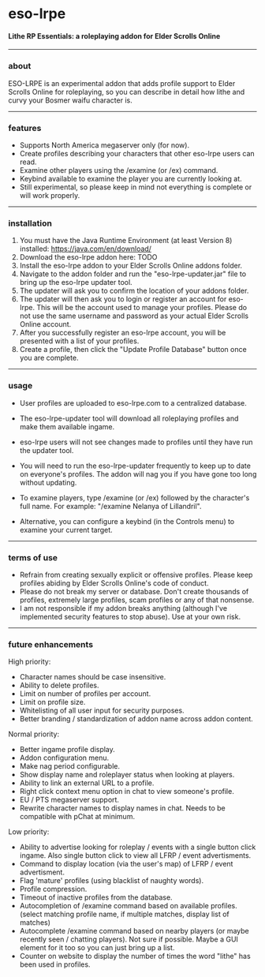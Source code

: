 # eso-lrpe
#### Lithe RP Essentials: a roleplaying addon for Elder Scrolls Online

---

### about
ESO-LRPE is an experimental addon that adds profile support to Elder Scrolls Online for roleplaying, so you can describe in detail how lithe and curvy your Bosmer waifu character is.

---

### features
* Supports North America megaserver only (for now).
* Create profiles describing your characters that other eso-lrpe users can read.
* Examine other players using the /examine (or /ex) command.
* Keybind available to examine the player you are currently looking at.
* Still experimental, so please keep in mind not everything is complete or will work properly.

---

### installation
1. You must have the Java Runtime Environment (at least Version 8) installed: https://java.com/en/download/
2. Download the eso-lrpe addon here: TODO
3. Install the eso-lrpe addon to your Elder Scrolls Online addons folder.
4. Navigate to the addon folder and run the "eso-lrpe-updater.jar" file to bring up the eso-lrpe updater tool.
5. The updater will ask you to confirm the location of your addons folder.
6. The updater will then ask you to login or register an account for eso-lrpe. This will be the account used to manage your profiles. Please do not use the same username and password as your actual Elder Scrolls Online account.
7. After you successfully register an eso-lrpe account, you will be presented with a list of your profiles.
8. Create a profile, then click the "Update Profile Database" button once you are complete.

---

### usage
* User profiles are uploaded to eso-lrpe.com to a centralized database.
* The eso-lrpe-updater tool will download all roleplaying profiles and make them available ingame.
* eso-lrpe users will not see changes made to profiles until they have run the updater tool.
* You will need to run the eso-lrpe-updater frequently to keep up to date on everyone's profiles. The addon will nag you if you have gone too long without updating.

* To examine players, type /examine (or /ex) followed by the character's full name. For example: "/examine Nelanya of Lillandril".
* Alternative, you can configure a keybind (in the Controls menu) to examine your current target.

---

### terms of use
* Refrain from creating sexually explicit or offensive profiles. Please keep profiles abiding by Elder Scrolls Online's code of conduct.
* Please do not break my server or database. Don't create thousands of profiles, extremely large profiles, scam profiles or any of that nonsense.
* I am not responsible if my addon breaks anything (although I've implemented security features to stop abuse). Use at your own risk.

---

### future enhancements

High priority:
* Character names should be case insensitive.
* Ability to delete profiles.
* Limit on number of profiles per account.
* Limit on profile size.
* Whitelisting of all user input for security purposes.
* Better branding / standardization of addon name across addon content.

Normal priority:
* Better ingame profile display.
* Addon configuration menu.
* Make nag period configurable.
* Show display name and roleplayer status when looking at players.
* Ability to link an external URL to a profile.
* Right click context menu option in chat to view someone's profile.
* EU / PTS megaserver support.
* Rewrite character names to display names in chat. Needs to be compatible with pChat at minimum.

Low priority:
* Ability to advertise looking for roleplay / events with a single button click ingame. Also single button click to view all LFRP / event advertisments.
* Command to display location (via the user's map) of LFRP / event advertisment.
* Flag 'mature' profiles (using blacklist of naughty words).
* Profile compression.
* Timeout of inactive profiles from the database.
* Autocompletion of /examine command based on available profiles. (select matching profile name, if multiple matches, display list of matches)
* Autocomplete /examine command based on nearby players (or maybe recently seen / chatting players). Not sure if possible. Maybe a GUI element for it too so you can just bring up a list.
* Counter on website to display the number of times the word "lithe" has been used in profiles.
